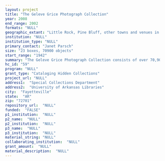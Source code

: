 ```yaml
--- 
layout: project 
title: "The Geleve Grice Photograph Collection"
year: 2008
end_range: 2002
formats: "NULL"
geographic_extant: "Little Rock, Pine Bluff, other towns and venues in southeast Arkansas and the Arkansas Delta; Chicago; Seattle; Hawaii; U.S. Navy photo log"
institution: "NULL"
institution_type: "NULL"
primary_contact: "Janet Parsch"
size: "23 boxes, 70900 objects"
start_range: "1942"
summary: "The Geleve Grice Photograph Collection consists of over 70,900 images of southeast Arkansas. Through these 6,500 prints and 64,400 undeveloped negatives taken between 1942 and 2002, Grice documented the social and cultural lives of African Americans living in the Mississippi River delta of Arkansas. The African American photographer Geleve Grice (1922-2004) was born in Tamo, Arkansas, 35 miles southeast of Little Rock. He lived most of his life in nearby Pine Bluff, where he owned a photography studio, and made his living photographing school graduations, funerals, fairs, parades, etc. He was also the official photographer for the Arkansas Agricultural, Mechanical and Normal College (Arkansas AM&N; now the University of Arkansas at Pine Bluff), the state’s historically black college. Many of the photos are of pre-integration events at black high schools. Particularly significant are photos of Silas Hunt, the first African American to enroll in a professional school in the South. The collection goes beyond local and state subjects, with informal photographs of such greats as Louis Armstrong, Joe Louis, and First Lady Eleanor Roosevelt. The collection consists of 23 boxes of unorganized photos, negatives, billing records, advertisements, AM&N yearbooks and annual reports, and 15 hours of oral history interviews with Grice. His photographs have been seen by only a few people. The collection is truly a gem in the rough and the epitome of a hidden collection."
hc_id: "59"
program: "NULL"
grant_type: "Cataloging Hidden Collections"
project_url: "NULL"
address1:  "Special Collections Department"
address2:  "University of Arkansas Libraries"
city:  "Fayetteville"
state:  "AR"
zip: "72701"
repository_url:  "NULL"
funded:  "FALSE"
p1_institution:  "NULL"
p2_name:  "NULL"
p2_institution:  "NULL"
p3_name:  "NULL"
p3_institution:  "NULL"
material_string: "NULL"
collaborating_institution:  "NULL"
grant_amount:  "NULL"
material_description:  "NULL"
---
```


